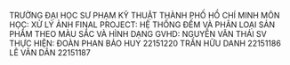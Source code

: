 TRƯỜNG ĐẠI HỌC SƯ PHẠM KỸ THUẬT THÀNH PHỐ HỒ CHÍ MINH
MÔN HỌC: XỬ LÝ ẢNH
FINAL PROJECT: HỆ THỐNG ĐẾM VÀ PHÂN LOẠI SẢN PHẨM THEO MÀU SẮC VÀ HÌNH DẠNG
GVHD: NGUYỄN VĂN THÁI
SV THỰC HIỆN: ĐOÀN PHAN BẢO HUY 22151220
              TRẦN HỮU DANH     22151186
              LÊ VĂN DÂN        22151187 
